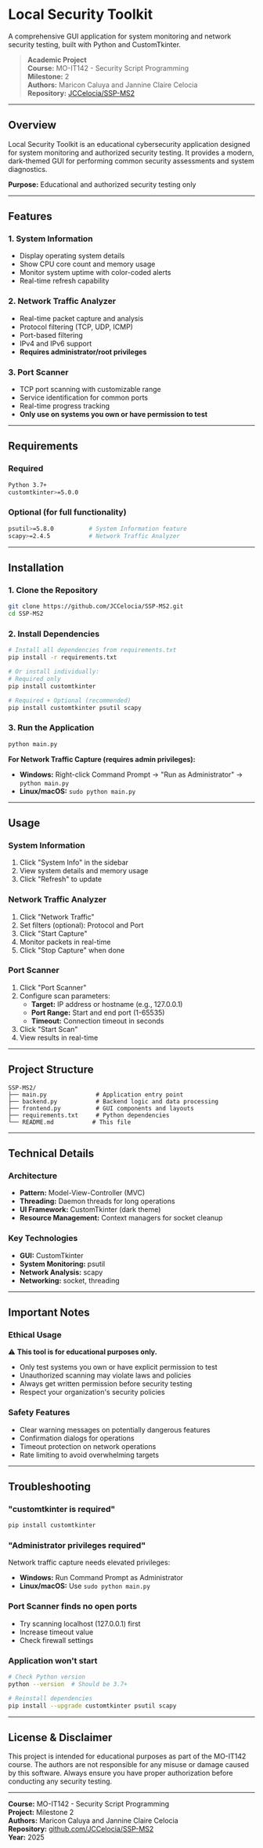 # Local Security Toolkit

A comprehensive GUI application for system monitoring and network security testing, built with Python and CustomTkinter.

> **Academic Project**  
> **Course:** MO-IT142 - Security Script Programming  
> **Milestone:** 2  
> **Authors:** Maricon Caluya and Jannine Claire Celocia  
> **Repository:** [JCCelocia/SSP-MS2](https://github.com/JCCelocia/SSP-MS2)

---

## Overview

Local Security Toolkit is an educational cybersecurity application designed for system monitoring and authorized security testing. It provides a modern, dark-themed GUI for performing common security assessments and system diagnostics.

**Purpose:** Educational and authorized security testing only

---

## Features

### 1. System Information
- Display operating system details
- Show CPU core count and memory usage
- Monitor system uptime with color-coded alerts
- Real-time refresh capability

### 2. Network Traffic Analyzer
- Real-time packet capture and analysis
- Protocol filtering (TCP, UDP, ICMP)
- Port-based filtering
- IPv4 and IPv6 support
- **Requires administrator/root privileges**

### 3. Port Scanner
- TCP port scanning with customizable range
- Service identification for common ports
- Real-time progress tracking
- **Only use on systems you own or have permission to test**

---

## Requirements

### Required
```bash
Python 3.7+
customtkinter>=5.0.0
```

### Optional (for full functionality)
```bash
psutil>=5.8.0          # System Information feature
scapy>=2.4.5           # Network Traffic Analyzer
```

---

## Installation

### 1. Clone the Repository
```bash
git clone https://github.com/JCCelocia/SSP-MS2.git
cd SSP-MS2
```

### 2. Install Dependencies
```bash
# Install all dependencies from requirements.txt
pip install -r requirements.txt

# Or install individually:
# Required only
pip install customtkinter

# Required + Optional (recommended)
pip install customtkinter psutil scapy
```

### 3. Run the Application
```bash
python main.py
```

**For Network Traffic Capture (requires admin privileges):**
- **Windows:** Right-click Command Prompt → "Run as Administrator" → `python main.py`
- **Linux/macOS:** `sudo python main.py`

---

## Usage

### System Information
1. Click "System Info" in the sidebar
2. View system details and memory usage
3. Click "Refresh" to update

### Network Traffic Analyzer
1. Click "Network Traffic"
2. Set filters (optional): Protocol and Port
3. Click "Start Capture"
4. Monitor packets in real-time
5. Click "Stop Capture" when done

### Port Scanner
1. Click "Port Scanner"
2. Configure scan parameters:
   - **Target:** IP address or hostname (e.g., 127.0.0.1)
   - **Port Range:** Start and end port (1-65535)
   - **Timeout:** Connection timeout in seconds
3. Click "Start Scan"
4. View results in real-time

---

## Project Structure

```
SSP-MS2/
├── main.py              # Application entry point
├── backend.py           # Backend logic and data processing
├── frontend.py          # GUI components and layouts
├── requirements.txt     # Python dependencies
└── README.md           # This file
```

---

## Technical Details

### Architecture
- **Pattern:** Model-View-Controller (MVC)
- **Threading:** Daemon threads for long operations
- **UI Framework:** CustomTkinter (dark theme)
- **Resource Management:** Context managers for socket cleanup

### Key Technologies
- **GUI:** CustomTkinter
- **System Monitoring:** psutil
- **Network Analysis:** scapy
- **Networking:** socket, threading

---

## Important Notes

### Ethical Usage
⚠️ **This tool is for educational purposes only.**

- Only test systems you own or have explicit permission to test
- Unauthorized scanning may violate laws and policies
- Always get written permission before security testing
- Respect your organization's security policies

### Safety Features
- Clear warning messages on potentially dangerous features
- Confirmation dialogs for operations
- Timeout protection on network operations
- Rate limiting to avoid overwhelming targets

---

## Troubleshooting

### "customtkinter is required"
```bash
pip install customtkinter
```

### "Administrator privileges required"
Network traffic capture needs elevated privileges:
- **Windows:** Run Command Prompt as Administrator
- **Linux/macOS:** Use `sudo python main.py`

### Port Scanner finds no open ports
- Try scanning localhost (127.0.0.1) first
- Increase timeout value
- Check firewall settings

### Application won't start
```bash
# Check Python version
python --version  # Should be 3.7+

# Reinstall dependencies
pip install --upgrade customtkinter psutil scapy
```

---

## License & Disclaimer

This project is intended for educational purposes as part of the MO-IT142 course. The authors are not responsible for any misuse or damage caused by this software. Always ensure you have proper authorization before conducting any security testing.

---

**Course:** MO-IT142 - Security Script Programming  
**Project:** Milestone 2  
**Authors:** Maricon Caluya and Jannine Claire Celocia  
**Repository:** [github.com/JCCelocia/SSP-MS2](https://github.com/JCCelocia/SSP-MS2)  
**Year:** 2025
